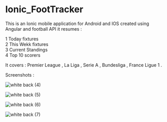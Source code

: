 # Ionic_FootTracker

This is an Ionic mobile application for Android and IOS created using Angular and football API it resumes :

1 Today fixtures <br>
2 This Wekk fixtures <br>
3 Current Standings <br>
4 Top 10 scorers <br>

It covers : Premier League , La Liga , Serie A , Bundesliga , France Ligue 1 .

Screenshots : 

![white back (4)](https://user-images.githubusercontent.com/28190040/69011254-fdf28680-0968-11ea-8cd9-ad96d4c7c35d.jpg)

![white back (5)](https://user-images.githubusercontent.com/28190040/69011253-fdf28680-0968-11ea-868d-2c75d3e24500.jpg)

![white back (6)](https://user-images.githubusercontent.com/28190040/69011252-fd59f000-0968-11ea-968b-ebc0cdc76a99.jpg)

![white back (7)](https://user-images.githubusercontent.com/28190040/69011255-fe8b1d00-0968-11ea-88d3-ddd619163164.jpg)
